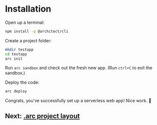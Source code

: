 # Installation

Open up a terminal:

```bash
npm install -g @architect/cli
```

Create a project folder:

```bash
mkdir testapp
cd testapp
arc init
```

Run `arc sandbox` and check out the fresh new app. (Run <code>ctrl+C</code> to exit the sandbox.)

Deploy the code:

```bash
arc deploy
```

Congrats, you've successfully set up a serverless web app! Nice work. 💖

## Next: [.arc project layout](/quickstart/arc-project-layout)
